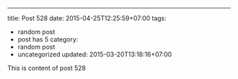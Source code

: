 ---
title: Post 528
date: 2015-04-25T12:25:59+07:00
tags:
  - random post
  - post has 5
category:
  - random post
  - uncategorized
updated: 2015-03-20T13:18:16+07:00

This is content of post 528